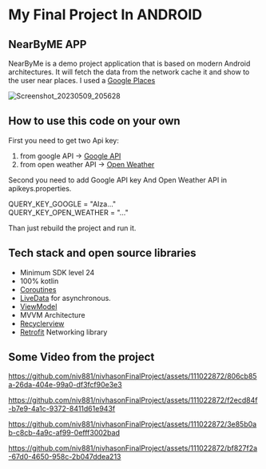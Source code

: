 # My Final Project In ANDROID

## NearByME APP
NearByMe is a demo project application that is based on modern Android architectures. It will fetch the data from the network
cache it and show to the user near places. I used a [Google Places](https://developers.google.com/maps/documentation/places/web-service/overview?hl=en)

![Screenshot_20230509_205628](https://github.com/niv881/nivhasonFinalProject/assets/111022872/0178ac63-a57f-45bc-81f8-2bf68ea47a78)

## How to use this code on your own

First you need to get two Api key:
1) from google API ->  [Google API](https://developers.google.com/maps/documentation/javascript/get-api-key?hl=en)
2) from open weather API -> [Open Weather](https://openweathermap.org/api)

Second you need to add Google API key And Open Weather API in apikeys.properties.

QUERY_KEY_GOOGLE = "AIza..."\
QUERY_KEY_OPEN_WEATHER = "..."

Than just rebuild the project and run it.

## Tech stack and open source libraries
- Minimum SDK level 24
- 100% kotlin 
- [Coroutines](https://developer.android.com/kotlin/coroutines)
- [LiveData](https://developer.android.com/topic/libraries/architecture/livedata) for asynchronous.
- [ViewModel](https://developer.android.com/topic/libraries/architecture/viewmodel?gclsrc=ds&gclsrc=ds&gclid=COSn4ZOYx_ICFRYUjgodNmoF8w)
- MVVM Architecture
- [Recyclerview](https://developer.android.com/develop/ui/views/layout/recyclerview)
- [Retrofit](https://square.github.io/retrofit/) Networking library

## Some Video from the project

https://github.com/niv881/nivhasonFinalProject/assets/111022872/806cb85a-26da-404e-99a0-df3fcf90e3e3

https://github.com/niv881/nivhasonFinalProject/assets/111022872/f2ecd84f-b7e9-4a1c-9372-8411d61e943f

https://github.com/niv881/nivhasonFinalProject/assets/111022872/3e85b0ab-c8cb-4a9c-af99-0efff3002bad

https://github.com/niv881/nivhasonFinalProject/assets/111022872/bf827f2a-67d0-4650-958c-2b047ddea213










